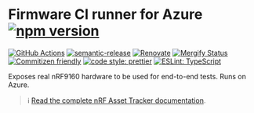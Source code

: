 # Firmware CI runner for Azure [![npm version](https://img.shields.io/npm/v/@nordicsemiconductor/firmware-ci-runner-azure.svg)](https://www.npmjs.com/package/@nordicsemiconductor/firmware-ci-runner-azure)

[![GitHub Actions](https://github.com/NordicSemiconductor/cloud-azure-firmware-ci-runner-js/workflows/Test%20and%20Release/badge.svg)](https://github.com/NordicSemiconductor/cloud-azure-firmware-ci-runner-js/actions)
[![semantic-release](https://img.shields.io/badge/%20%20%F0%9F%93%A6%F0%9F%9A%80-semantic--release-e10079.svg)](https://github.com/semantic-release/semantic-release)
[![Renovate](https://img.shields.io/badge/renovate-enabled-brightgreen.svg)](https://renovatebot.com)
[![Mergify Status](https://img.shields.io/endpoint.svg?url=https://api.mergify.com/v1/badges/NordicSemiconductor/cloud-azure-firmware-ci-runner-js)](https://mergify.io)
[![Commitizen friendly](https://img.shields.io/badge/commitizen-friendly-brightgreen.svg)](http://commitizen.github.io/cz-cli/)
[![code style: prettier](https://img.shields.io/badge/code_style-prettier-ff69b4.svg)](https://github.com/prettier/prettier/)
[![ESLint: TypeScript](https://img.shields.io/badge/ESLint-TypeScript-blue.svg)](https://github.com/typescript-eslint/typescript-eslint)

Exposes real nRF9160 hardware to be used for end-to-end tests. Runs on Azure.

> :information_source:
> [Read the complete nRF Asset Tracker documentation](https://nordicsemiconductor.github.io/asset-tracker-cloud-docs/).
